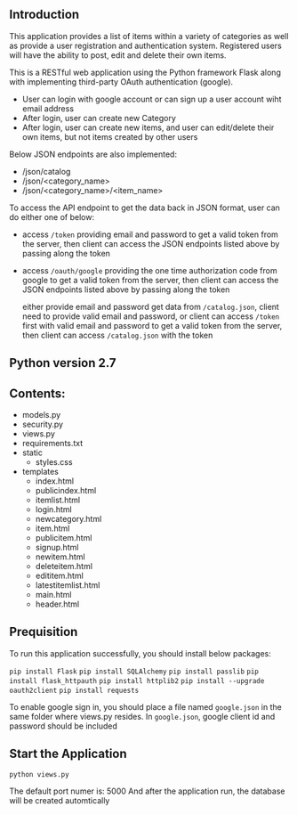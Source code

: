 ## Introduction

This application provides a list of items within a variety of categories as well as provide a user registration and authentication system. Registered users will have the ability to post, edit and delete their own items.

This is a RESTful web application using the Python framework Flask along with implementing third-party OAuth authentication (google).

- User can login with google account or can sign up a user account wiht email address
- After login, user can create new Category
- After login, user can create new items, and user can edit/delete their own items, but not items created by other users 

Below JSON endpoints are also implemented:
- /json/catalog
- /json/<category_name>
- /json/<category_name>/<item_name> 

To access the API endpoint to get the data back in JSON format, user can do either one of below:
- access `/token` providing email and password to get a valid token from the server, then client can access the JSON endpoints listed above by passing along the token
- access `/oauth/google` providing the one time authorization code from google to get a valid token from the server, then client can access the JSON endpoints listed above by passing along the token

	 either provide email and password get data from `/catalog.json`, client need to provide valid email and password, or client can access `/token` first with valid email and password to get a valid token from the server, then client can access `/catalog.json` with the token 

## Python version 2.7

## Contents:
- models.py
- security.py
- views.py
- requirements.txt
- static
	* styles.css
- templates
	* index.html
	* publicindex.html
	* itemlist.html
	* login.html
	* newcategory.html
	* item.html
	* publicitem.html
	* signup.html
	* newitem.html
	* deleteitem.html
	* edititem.html
	* latestitemlist.html
	* main.html
	* header.html
	

## Prequisition
To run this application successfully, you should install below packages:

`pip install Flask`
`pip install SQLAlchemy`
`pip install passlib`
`pip install flask_httpauth`
`pip install httplib2`
`pip install --upgrade oauth2client`
`pip install requests`

To enable google sign in, you should place a file named `google.json` in the same folder where views.py resides.
In `google.json`, google client id and password should be included


## Start the Application
`python views.py`

The default port numer is: 5000
And after the application run, the database will be created automtically
